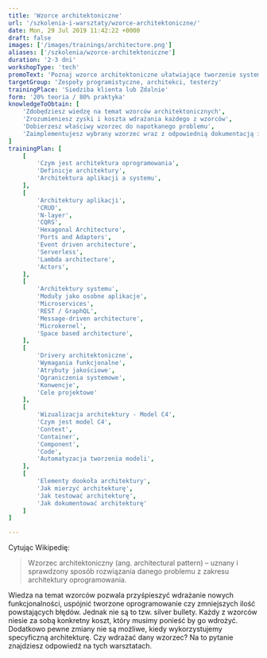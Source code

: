 ```yaml
---
title: 'Wzorce architektoniczne'
url: '/szkolenia-i-warsztaty/wzorce-architektoniczne/'
date: Mon, 29 Jul 2019 11:42:22 +0000
draft: false
images: ['/images/trainings/architecture.png']
aliases: ['/szkolenia/wzorce-architektoniczne']
duration: '2-3 dni'
workshopType: 'tech'
promoText: 'Poznaj wzorce architektoniczne ułatwiające tworzenie systemów.'
targetGroup: 'Zespoły programistyczne, architekci, testerzy'
trainingPlace: 'Siedziba klienta lub Zdalnie'
form: '20% teoria / 80% praktyka'
knowledgeToObtain: [
    'Zdobędziesz wiedzę na temat wzorców architektonicznych',
    'Zrozumieniesz zyski i koszta wdrażania każdego z wzorców',
    'Dobierzesz właściwy wzorzec do napotkanego problemu',
    'Zaimplementujesz wybrany wzorzec wraz z odpowiednią dokumentacją i testami',
]
trainingPlan: [
    [
        'Czym jest architektura oprogramowania',
        'Definicje architektury',
        'Architektura aplikacji a systemu',
    ],
    [
        'Architektury aplikacji',
        'CRUD',
        'N-layer',
        'CQRS',
        'Hexagonal Architecture',
        'Ports and Adapters',
        'Event driven architecture',
        'Serverless',
        'Lambda architecture',
        'Actors',
    ],
    [
        'Architektury systemu',
        'Moduły jako osobne aplikacje',
        'Microservices',
        'REST / GraphQL',
        'Message-driven architecture',
        'Microkernel',
        'Space based architecture',
    ],
    [
        'Drivery architektoniczne',
        'Wymagania funkcjonalne',
        'Atrybuty jakościowe',
        'Ograniczenia systemowe',
        'Konwencje',
        'Cele projektowe'
    ],
    [
        'Wizualizacja architektury - Model C4',    
        'Czym jest model C4',
        'Context',
        'Container',
        'Component',
        'Code',
        'Automatyzacja tworzenia modeli',
    ],
    [
        'Elementy dookoła architektury',
        'Jak mierzyć architekturę',
        'Jak testować architekturę',
        'Jak dokumentować architekturę'
    ]
]

---
```


Cytując Wikipedię:

> Wzorzec architektoniczny (ang. architectural pattern) – uznany i sprawdzony sposób rozwiązania danego problemu z zakresu architektury oprogramowania. 

Wiedza na temat wzorców pozwala przyśpieszyć wdrażanie nowych funkcjonalności, uspójnić tworzone oprogramowanie czy zmniejszych ilość powstających błędów. Jednak nie są to tzw. silver bullety. Każdy z wzorców niesie za sobą konkretny koszt, który musimy ponieść by go wdrożyć. Dodatkowo pewne zmiany nie są możliwe, kiedy wykorzystujemy specyficzną architekturę. Czy wdrażać dany wzorzec? Na to pytanie znajdziesz odpowiedź na tych warsztatach.